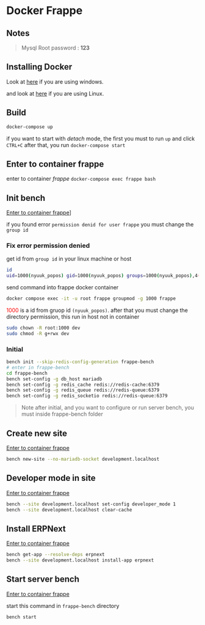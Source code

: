 # Docker Frappe
## Notes
> Mysql Root password : **123**
## Installing Docker
Look at [here](https://docs.docker.com/desktop/install/windows-install/) if you are using windows.

and look at [here](https://docs.docker.com/engine/install/) if you are using Linux.
## Build
```bash
docker-compose up
```
if you want to start with _detach_ mode, the first you must to run `up` and click `CTRL+C` after that, you run `docker-compose start`
## Enter to container frappe
enter to container _frappe_ `docker-compose exec frappe bash`
## Init bench
[Enter to container frappe](#enter-to-container-frappe)]

if you found error `permission denid for user frappe` you must change the `group id`
### Fix error permission denied
get id from `group id` in your linux machine or host
```bash
id
uid=1000(nyuuk_popos) gid=1000(nyuuk_popos) groups=1000(nyuuk_popos),4(adm),27(sudo),124(lpadmin),999(docker)
```
send command into frappe docker container
```bash
docker compose exec -it -u root frappe groupmod -g 1000 frappe
```
<span style="color: red;">1000</span> is a id from gruop id `(nyuuk_popos)`. after that you must change the directory permission, this run in host not in container
```bash
sudo chown -R root:1000 dev
sudo chmod -R g+rwx dev
```
### Initial
```bash
bench init --skip-redis-config-generation frappe-bench
# enter in frappe-bench
cd frappe-bench
bench set-config -g db_host mariadb
bench set-config -g redis_cache redis://redis-cache:6379
bench set-config -g redis_queue redis://redis-queue:6379
bench set-config -g redis_socketio redis://redis-queue:6379
```
> Note after initial, and you want to configure or run server bench, you must inside frappe-bench folder
## Create new site
[Enter to container frappe](#enter-to-container-frappe)
```bash
bench new-site --no-mariadb-socket development.localhost
```
## Developer mode in site
[Enter to container frappe](#enter-to-container-frappe)
```bash
bench --site development.localhost set-config developer_mode 1
bench --site development.localhost clear-cache
```
## Install ERPNext
[Enter to container frappe](#enter-to-container-frappe)
```bash
bench get-app --resolve-deps erpnext
bench --site development.localhost install-app erpnext
```
## Start server bench
[Enter to container frappe](#enter-to-container-frappe)

start this command in `frappe-bench` directory
```bash
bench start
```
